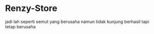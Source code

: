 # Renzy-Store
jadi lah seperti semut
yang berusaha namun tidak kunjung berhasil
tapi tetap berusaha
